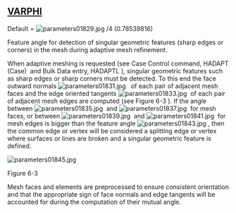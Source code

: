 ## [VARPHI](https://help.hexagonmi.com/bundle/MSC_Nastran_2022.4/page/Nastran_Combined_Book/qrg/parameters/TOC.VARPHI.xhtml)

Default =  ![parameters01829.jpg](https://help-be.hexagonmi.com/bundle/MSC_Nastran_2022.4/page/Nastran_Combined_Book/qrg/parameters/../../../assets/parameters01829.jpg?_LANG=enus) /4 (0.78539816)

Feature angle for detection of singular geometric features (sharp edges or corners) in the mesh during adaptive mesh refinement.

When adaptive meshing is requested (see Case Control command,  HADAPT   (Case)  and Bulk Data entry,  HADAPTL ), singular geometric features such as sharp edges or sharp corners must be detected. To this end the face outward normals  ![parameters01831.jpg](https://help-be.hexagonmi.com/bundle/MSC_Nastran_2022.4/page/Nastran_Combined_Book/qrg/parameters/../../../assets/parameters01831.jpg?_LANG=enus)   of each pair of adjacent mesh faces and the edge oriented tangents  ![parameters01833.jpg](https://help-be.hexagonmi.com/bundle/MSC_Nastran_2022.4/page/Nastran_Combined_Book/qrg/parameters/../../../assets/parameters01833.jpg?_LANG=enus)  of each pair of adjacent mesh edges are computed (see  Figure 6-3 ). If the angle between  ![parameters01835.jpg](https://help-be.hexagonmi.com/bundle/MSC_Nastran_2022.4/page/Nastran_Combined_Book/qrg/parameters/../../../assets/parameters01835.jpg?_LANG=enus)  and  ![parameters01837.jpg](https://help-be.hexagonmi.com/bundle/MSC_Nastran_2022.4/page/Nastran_Combined_Book/qrg/parameters/../../../assets/parameters01837.jpg?_LANG=enus)  for mesh faces, or between  ![parameters01839.jpg](https://help-be.hexagonmi.com/bundle/MSC_Nastran_2022.4/page/Nastran_Combined_Book/qrg/parameters/../../../assets/parameters01839.jpg?_LANG=enus)  and  ![parameters01841.jpg](https://help-be.hexagonmi.com/bundle/MSC_Nastran_2022.4/page/Nastran_Combined_Book/qrg/parameters/../../../assets/parameters01841.jpg?_LANG=enus)  for mesh edges is bigger than the feature angle  ![parameters01843.jpg](https://help-be.hexagonmi.com/bundle/MSC_Nastran_2022.4/page/Nastran_Combined_Book/qrg/parameters/../../../assets/parameters01843.jpg?_LANG=enus) , then the common edge or vertex will be considered a splitting edge or vertex where surfaces or lines are broken and a singular geometric feature is defined.

![parameters01845.jpg](https://help-be.hexagonmi.com/bundle/MSC_Nastran_2022.4/page/Nastran_Combined_Book/qrg/parameters/../../../assets/parameters01845.jpg?_LANG=enus)

Figure 6-3  

Mesh faces and elements are preprocessed to ensure consistent orientation and that the appropriate sign of face normals and edge tangents will be accounted for during the computation of their mutual angle.

